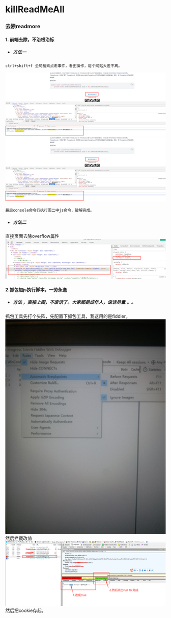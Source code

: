 # killReadMeAll
### 去除readmore

#### 1. 前端去除，不治根治标

+ #####  方法一

```
ctrl+shift+f 全局搜索点击事件，看图操作，每个网站大差不离。
```

![](https://github.com/crashiers/killReadMeAll/blob/master/js1.png?raw=true)
![](https://github.com/crashiers/killReadMeAll/blob/master/js1.png?raw=true)

```
最后console命令行执行图二中js命令，破解完成。
```
+ #####  方法二
直接页面去除overflow属性
![](https://github.com/crashiers/killReadMeAll/blob/master/js3.png?raw=true)

#### 2.抓包加js执行脚本，一劳永逸
+ #####  方法 ，直接上图，不废话了。大家都是成年人，说话尽量.。。
 抓包工具先打个头阵，先配置下抓包工具，我这用的是fiddler。
 ![](https://github.com/crashiers/killReadMeAll/blob/master/4.jpg?raw=true)
 然后拦截改值
 ![](https://github.com/crashiers/killReadMeAll/blob/master/3.png?raw=true)
然后把cookie存起。

 

